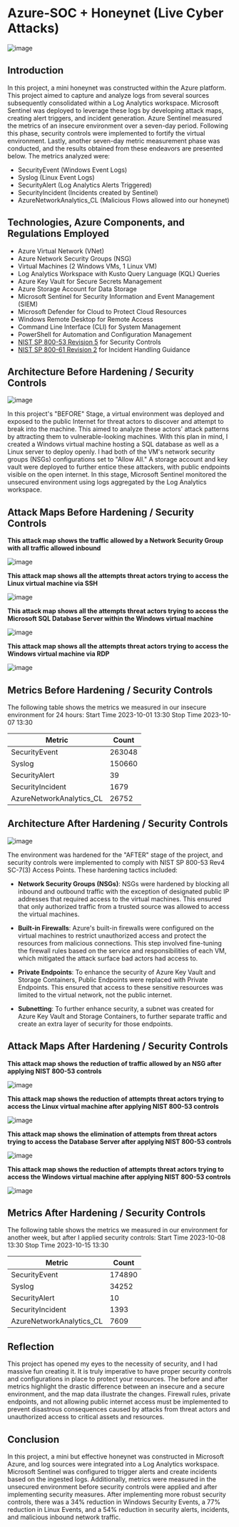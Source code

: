 # Azure-SOC + Honeynet (Live Cyber Attacks)
![image](https://github.com/redouard2/Azure-SOC/assets/73624384/575fbe98-aa7d-4973-8a2f-49ad266bdf7a)



## Introduction

In this project, a mini honeynet was constructed within the Azure platform. This project aimed to capture and analyze logs from several sources subsequently consolidated within a Log Analytics workspace. Microsoft Sentinel was deployed to leverage these logs by developing attack maps, creating alert triggers, and incident generation. Azure Sentinel measured the metrics of an insecure environment over a seven-day period. Following this phase, security controls were implemented to fortify the virtual environment. Lastly, another seven-day metric measurement phase was conducted, and the results obtained from these endeavors are presented below. The metrics analyzed were:

- SecurityEvent (Windows Event Logs)
- Syslog (Linux Event Logs)
- SecurityAlert (Log Analytics Alerts Triggered)
- SecurityIncident (Incidents created by Sentinel)
- AzureNetworkAnalytics_CL (Malicious Flows allowed into our honeynet)

## Technologies, Azure Components, and Regulations Employed
- Azure Virtual Network (VNet)
- Azure Network Security Groups (NSG)
- Virtual Machines (2 Windows VMs, 1 Linux VM)
- Log Analytics Workspace with Kusto Query Language (KQL) Queries
- Azure Key Vault for Secure Secrets Management
- Azure Storage Account for Data Storage
- Microsoft Sentinel for Security Information and Event Management (SIEM)
- Microsoft Defender for Cloud to Protect Cloud Resources
- Windows Remote Desktop for Remote Access
- Command Line Interface (CLI) for System Management
- PowerShell for Automation and Configuration Management
- [NIST SP 800-53 Revision 5](https://csrc.nist.gov/publications/detail/sp/800-53/rev-5/final) for Security Controls
- [NIST SP 800-61 Revision 2](https://www.nist.gov/privacy-framework/nist-sp-800-61) for Incident Handling Guidance

## Architecture Before Hardening / Security Controls
![image](https://github.com/redouard2/Azure-SOC/assets/73624384/78297901-db52-4f5b-8110-8cd58ef5c234)

In this project's "BEFORE" Stage, a virtual environment was deployed and exposed to the public Internet for threat actors to discover and attempt to break into the machine. This aimed to analyze these actors' attack patterns by attracting them to vulnerable-looking machines. With this plan in mind, I created a Windows virtual machine hosting a SQL database as well as a Linux server to deploy openly. I had both of the VM's network security groups (NSGs) configurations set to "Allow All." A storage account and key vault were deployed to further entice these attackers, with public endpoints visible on the open internet. In this stage, Microsoft Sentinel monitored the unsecured environment using logs aggregated by the Log Analytics workspace.

## Attack Maps Before Hardening / Security Controls

<b>This attack map shows the traffic allowed by a Network Security Group with all traffic allowed inbound</b>

![image](https://github.com/redouard2/Azure-SOC/assets/73624384/228e66fc-0588-4854-a73a-4c1568c4c9ca)

<b>This attack map shows all the attempts threat actors trying to access the Linux virtual machine via SSH</b>

![image](https://github.com/redouard2/Azure-SOC/assets/73624384/beb48b46-eb48-486d-9c55-129e96a2d0b6)

<b>This attack map shows all the attempts threat actors trying to access the Microsoft SQL Database Server within the Windows virtual machine</b>

![image](https://github.com/redouard2/Azure-SOC/assets/73624384/36c73c5f-2c24-415d-8a2b-148e489b1625)

<b>This attack map shows all the attempts threat actors trying to access the Windows virtual machine via RDP</b>

![image](https://github.com/redouard2/Azure-SOC/assets/73624384/3a4bce02-03d6-449b-bc87-d4118ea551f0)

## Metrics Before Hardening / Security Controls

The following table shows the metrics we measured in our insecure environment for 24 hours:
Start Time 2023-10-01 13:30
Stop Time 2023-10-07 13:30

| Metric                   | Count
| ------------------------ | -----
| SecurityEvent            | 263048
| Syslog                   | 150660
| SecurityAlert            | 39
| SecurityIncident         | 1679
| AzureNetworkAnalytics_CL | 26752

## Architecture After Hardening / Security Controls
![image](https://github.com/redouard2/Azure-SOC/assets/73624384/e79a4e43-40cf-4298-98e4-ed9d7dce9d93)


The environment was hardened for the "AFTER" stage of the project, and security controls were implemented to comply with NIST SP 800-53 Rev4 SC-7(3) Access Points. These hardening tactics included:
- <b>Network Security Groups (NSGs)</b>: NSGs were hardened by blocking all inbound and outbound traffic with the exception of designated public IP addresses that required access to the virtual machines. This ensured that only authorized traffic from a trusted source was allowed to access the virtual machines.

- <b>Built-in Firewalls</b>: Azure's built-in firewalls were configured on the virtual machines to restrict unauthorized access and protect the resources from malicious connections. This step involved fine-tuning the firewall rules based on the service and responsibilities of each VM, which mitigated the attack surface bad actors had access to.

- <b>Private Endpoints</b>: To enhance the security of Azure Key Vault and Storage Containers, Public Endpoints were replaced with Private Endpoints. This ensured that access to these sensitive resources was limited to the virtual network, not the public internet.

- <b>Subnetting</b>: To further enhance security, a subnet was created for Azure Key Vault and Storage Containers, to further separate traffic and create an extra layer of security for those endpoints.

## Attack Maps After Hardening / Security Controls

<b>This attack map shows the reduction of traffic allowed by an NSG after applying NIST 800-53 controls</b>

![image](https://github.com/redouard2/Azure-SOC/assets/73624384/dc420564-2920-454b-8af8-3d83b05c3cc7)

<b>This attack map shows the reduction of attempts threat actors trying to access the Linux virtual machine after applying NIST 800-53 controls</b>

![image](https://github.com/redouard2/Azure-SOC/assets/73624384/b2c87bea-c7ae-4c0d-93ac-837f727652b0)

<b>This attack map shows the elimination of attempts from threat actors trying to access the Database Server after applying NIST 800-53 controls</b>

![image](https://github.com/redouard2/Azure-SOC/assets/73624384/f803179e-de6e-4145-ba3d-d6d4e45c8692)


<b>This attack map shows the reduction of attempts threat actors trying to access the Windows virtual machine after applying NIST 800-53 controls</b>

![image](https://github.com/redouard2/Azure-SOC/assets/73624384/589ab541-4380-464f-a0c6-4e9a2b67f941)

## Metrics After Hardening / Security Controls

The following table shows the metrics we measured in our environment for another week, but after I applied security controls:
Start Time 2023-10-08 13:30
Stop Time	2023-10-15 13:30

| Metric                   | Count
| ------------------------ | -----
| SecurityEvent            | 174890
| Syslog                   | 34252
| SecurityAlert            | 10
| SecurityIncident         | 1393
| AzureNetworkAnalytics_CL | 7609


## Reflection

This project has opened my eyes to the necessity of security, and I had massive fun creating it. It is truly imperative to have proper security controls and configurations in place to protect your resources. The before and after metrics highlight the drastic difference between an insecure and a secure environment, and the map data illustrate the changes. Firewall rules, private endpoints, and not allowing public internet access must be implemented to prevent disastrous consequences caused by attacks from threat actors and unauthorized access to critical assets and resources.

## Conclusion

In this project, a mini but effective honeynet was constructed in Microsoft Azure, and log sources were integrated into a Log Analytics workspace. Microsoft Sentinel was configured to trigger alerts and create incidents based on the ingested logs. Additionally, metrics were measured in the unsecured environment before security controls were applied and after implementing security measures. After implementing more robust security controls, there was a 34% reduction in Windows Security Events, a 77% reduction in Linux Events, and a 54% reduction in security alerts, incidents, and malicious inbound network traffic.


